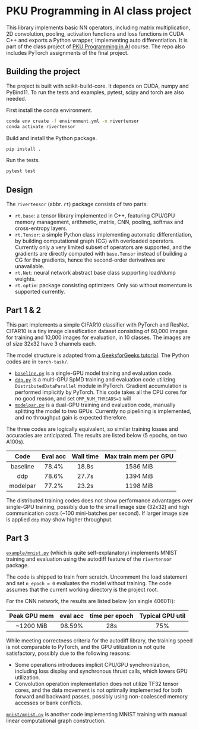 # PKU Programming in AI class project
This library implements basic NN operators, including matrix multiplication,
2D convolution, pooling, activation functions and loss functions in CUDA C++
and exports a Python wrapper, implementing auto differentiation.
It is part of the class project of
[PKU Programming in AI](https://pkuprogramminginai.github.io/Labs-Documentation/#/)
course. The repo also includes PyTorch assignments of the final project.

## Building the project
The project is built with scikit-build-core. It depends on CUDA, numpy and PyBind11.
To run the tests and examples, pytest, scipy and torch are also needed.

First install the conda environment.
```bash
conda env create -f environment.yml -n rivertensor
conda activate rivertensor
```

Build and install the Python package.
```bash
pip install .
```

Run the tests.
```bash
pytest test
```

## Design
The `rivertensor` (abbr. `rt`) package consists of two parts:
- `rt.base`: a tensor library implemented in C++, featuring CPU/GPU memory
   management, arithmetic, matrix, CNN, pooling, softmax and cross-entropy layers.
- `rt.Tensor`: a simple Python class implementing automatic differentiation, by
  building computational graph (CG) with overloaded operators. Currently only a very
  limited subset of operators are supported, and the gradients are directly
  computed with `base.Tensor` instead of building a CG for the gradients, hence
  the second-order derivatives are unavailable.
- `rt.Net`: neural network abstract base class supporting load/dump weights.
- `rt.optim`: package consisting optimizers. Only `SGD` without momentum
  is supported currently.

## Part 1 & 2
This part implements a simple CIFAR10 classifier with PyTorch and ResNet.
CIFAR10 is a tiny image classification dataset consisting of 60,000 images
for training and 10,000 images for evaluation, in 10 classes. The images are
of size 32x32 have 3 channels each.

The model structure is adapted from [a GeeksforGeeks tutorial](https://www.geeksforgeeks.org/resnet18-from-scratch-using-pytorch/).
The Python codes are in `torch-task/`. 

- [`baseline.py`](./torch-task/baseline.py) is a single-GPU model training and
  evaluation code.
- [`ddp.py`](./torch-task/ddp.py) is a multi-GPU SpMD training and evaluation
  code utilizing
  `DistributedDataParallel` module in PyTorch. Gradient accumulation is
  performed implicitly by PyTorch. This code takes all the CPU cores for no
  good reason, and set `OMP_NUM_THREADS=1` will 
- [`modelpar.py`](./torch-task/modelpar.py) is a dual-GPU training and evaluation
  code, manually splitting the model to two GPUs. Currently no pipelining is
  implemented, and no throughput gain is expected therefore.

The three codes are logically equivalent, so similar training losses and
accuracies are anticipated. The results are listed below (5 epochs, on two A100s).

|Code|Eval acc|Wall time|Max train mem per GPU|
|:---:|:---:|:---:|:---:|
|baseline|78.4%|18.8s|1586 MiB|
|ddp|78.6%|27.7s|1394 MiB|
|modelpar|77.2%|23.2s|1198 MiB|

The distributed training codes does not show performance advantages over
single-GPU training, possibly due to the small image size (32x32) and high
communication costs (~100 mini-batches per second).
If larger image size is applied `ddp` may show higher throughput.

## Part 3
[`example/mnist.py`](./example/mnist.py) (which is quite self-explanatory)
implements MNIST training and evaluation using the autodiff
feature of the `rivertensor` package.

The code is shipped to train from scratch. Uncomment the load statement and set
`n_epoch = 0` evaluates the model without training. The code assumes that the
current working directory is the project root.

For the CNN network, the results are listed below (on single 4060Ti):

|Peak GPU mem|eval acc|time per epoch|Typical GPU util|
|:---:|:---:|:---:|:---:|
|~1200 MiB|98.59%|28s|75%|

While meeting correctness criteria for the autodiff library,
the training speed is not comparable to PyTorch, and the GPU utilization is not
quite satisfactory, possibly due to the following reasons:
- Some operations introduces implicit CPU/GPU synchronization, including
  loss display and synchronous thrust calls, which lowers GPU utilization.
- Convolution operation implementation does not utilize TF32 tensor cores, and
  the data movement is not optimally implemented for both forward and backward
  passes, possibly using non-coalesced memory accesses or bank conflicts.

[`mnist/mnist.py`](./mnist/mnist.py) is another code implementing MNIST training
with manual linear computational graph construction.
